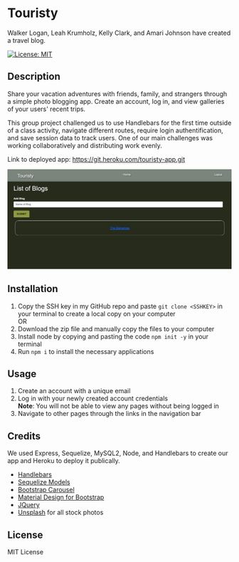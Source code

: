 # Touristy
Walker Logan, Leah Krumholz, Kelly Clark, and Amari Johnson have created a travel blog.

[![License: MIT](https://img.shields.io/badge/License-MIT-yellow.svg)](https://opensource.org/licenses/MIT)

## Description 
Share your vacation adventures with friends, family, and strangers through a simple photo blogging app. Create an account, log in, and view galleries of your users' recent trips. 

This group project challenged us to use Handlebars for the first time outside of a class activity, navigate different routes, require login authentification, and save session data to track users. One of our main challenges was working collaboratively and distributing work evenly.

Link to deployed app: https://git.heroku.com/touristy-app.git

![Preview image](/public/images/Screenshot%202023-05-18%20at%2010.23.58%20PM.png)

## Installation
1. Copy the SSH key in my GitHub repo and paste `git clone <SSHKEY>` in your terminal to create a local copy on your computer\
OR
2. Download the zip file and manually copy the files to your computer
3. Install node by copying and pasting the code `npm init -y` in your terminal
4. Run `npm i` to install the necessary applications 

## Usage
1. Create an account with a unique email
2. Log in with your newly created account credentials\
**Note**: You will not be able to view any pages without being logged in
3. Navigate to other pages through the links in the navigation bar

## Credits 
We used Express, Sequelize, MySQL2, Node, and Handlebars to create our app and Heroku to deploy it publically.

- [Handlebars](https://handlebarsjs.com/)
- [Sequelize Models](https://sequelize.org/docs/v6/core-concepts/model-basics/)
- [Bootstrap Carousel](https://getbootstrap.com/docs/5.3/components/carousel/)
- [Material Design for Bootstrap](https://mdbootstrap.com/)
- [JQuery](https://api.jquery.com/)
- [Unsplash](https://unsplash.com/) for all stock photos

## License
MIT License
